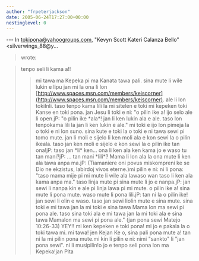 ```yaml
---
author: "frpeterjackson"
date: 2005-06-24T17:27:00+00:00
nestinglevel: 0
---
```

\---
 In [tokipona@yahoogroups.com](mailto://tokipona@yahoogroups.com), "Kevyn Scott Kateri Calanza Bello"<silverwings\_88@y...
> wrote:

> tenpo seli li kama a!!
>> mi tawa ma Kepeka pi ma Kanata tawa pali.
>> sina mute li wile lukin e lipu jan mi la ona li lon
> [http://www.spaces.msn.com/members/keiscorner](http://www.spaces.msn.com/members/keiscorner). ale li lon tokiInli.
> taso tenpo kama lili la mi sitelen e toki mi kepeken toki Kanse en
> toki pona.
>> jan Jesu li toki e ni:
>> "o pilin ike a! ijo selo ale li open.jP: "o pilin ike \*ala\*! jan li ken lukin ala e ale. taso lon tenpokama lili la jan li ken lukin e ale."
>> mi toki e ijo lon pimeja la o toki e ni lon suno. sina kute e toki
> la o toki e ni tawa sewi pi tomo mute.
>> jan li moli e sijelo li ken moli ala e kon sewi la o pilin ikeala.
> taso jan ken moli e sijelo e kon sewi la o pilin ike tan ona!jP: taso jan \*li\* ken...
>> ona li ken ala ken kama jo e waso tu tan mani?jP: ... tan mani \*lili\*?
> Mama li lon ala la
> ona mute li ken ala tawa anpa ma.jP: (Tiamaniere oni povus miskompreni ke se Dio ne ekzistus, labirdoj vivos eterne.)mi pilin e ni: ni li pona: "taso mama mije pi mi mute li wile ala lawaso wan taso li ken ala kama anpa ma."
>> taso linja mute pi sina mute li jo e nanpa.jP: jan sewi li nanpa kin e ale pi linja lawa pi mi mute.
>> o pilin ike a! sina mute li pona mute. waso mute li pona lili.jP: tan ni la o pilin ike! jan sewi li olin e waso. taso jan sewi liolin mute e sina mute.
>> sina toki e mi tawa jan la mi toki e sina tawa Mama lon ma sewi pi
> pona ale.
>> taso sina toki ala e mi tawa jan la mi toki ala e sina tawa Mamalon
> ma sewi pi pona ale."
>> (jan pona sewi Matejo 10:26-33)
>> YEY!! mi ken kepeken e toki pona! mi jo e pakala la o toki tawa mi.
>> mi tawa!
> jen Kejan Ke o, sina pali pona mute a! tan ni la mi pilin pona mute.mi kin li pilin e ni: nimi "sankto" li "jan pona sewi". ni li musipilin!o jo e tenpo seli pona lon ma Kepeka!jan Pita